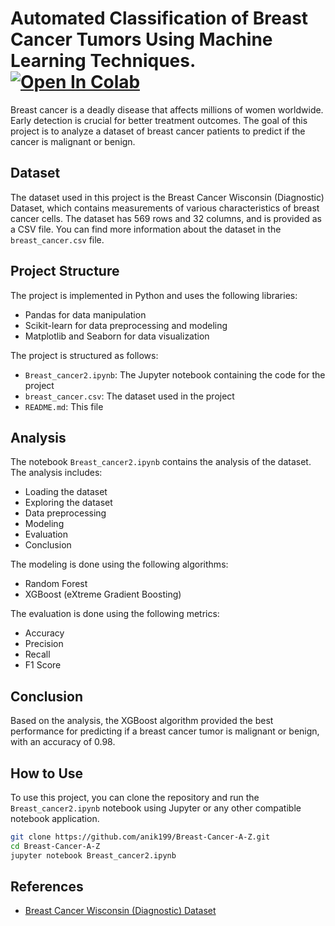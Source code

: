 

# Automated Classification of Breast Cancer Tumors Using Machine Learning Techniques.   [![Open In Colab](https://colab.research.google.com/assets/colab-badge.svg)](https://colab.research.google.com/github/anik199/Breast-Cancer-A-Z/blob/main/heart-failure-beginner-friendly-91-accuracy.ipynb)


Breast cancer is a deadly disease that affects millions of women worldwide. Early detection is crucial for better treatment outcomes. The goal of this project is to analyze a dataset of breast cancer patients to predict if the cancer is malignant or benign.

## Dataset

The dataset used in this project is the Breast Cancer Wisconsin (Diagnostic) Dataset, which contains measurements of various characteristics of breast cancer cells. The dataset has 569 rows and 32 columns, and is provided as a CSV file. You can find more information about the dataset in the `breast_cancer.csv` file.

## Project Structure

The project is implemented in Python and uses the following libraries:

- Pandas for data manipulation
- Scikit-learn for data preprocessing and modeling
- Matplotlib and Seaborn for data visualization

The project is structured as follows:

- `Breast_cancer2.ipynb`: The Jupyter notebook containing the code for the project
- `breast_cancer.csv`: The dataset used in the project
- `README.md`: This file

## Analysis

The notebook `Breast_cancer2.ipynb` contains the analysis of the dataset. The analysis includes:

- Loading the dataset
- Exploring the dataset
- Data preprocessing
- Modeling
- Evaluation
- Conclusion

The modeling is done using the following algorithms:
- Random Forest
- XGBoost (eXtreme Gradient Boosting)

The evaluation is done using the following metrics:

- Accuracy
- Precision
- Recall
- F1 Score

## Conclusion

Based on the analysis, the XGBoost algorithm provided the best performance for predicting if a breast cancer tumor is malignant or benign, with an accuracy of 0.98. 

## How to Use 

To use this project, you can clone the repository and run the `Breast_cancer2.ipynb` notebook using Jupyter or any other compatible notebook application.

```sh
git clone https://github.com/anik199/Breast-Cancer-A-Z.git
cd Breast-Cancer-A-Z
jupyter notebook Breast_cancer2.ipynb
```

## References

- [Breast Cancer Wisconsin (Diagnostic) Dataset](https://archive.ics.uci.edu/ml/datasets/Breast+Cancer+Wisconsin+(Diagnostic))
